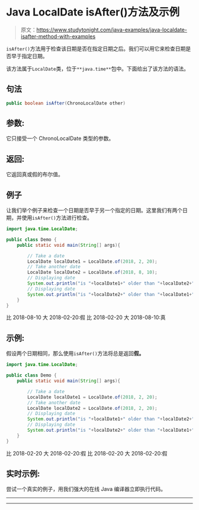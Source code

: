 # Java LocalDate isAfter()方法及示例

> 原文：<https://www.studytonight.com/java-examples/java-localdate-isafter-method-with-examples>

`isAfter()`方法用于检查该日期是否在指定日期之后。我们可以用它来检查日期是否早于指定日期。

该方法属于`LocalDate`类，位于`**java.time**`包中。下面给出了该方法的语法。

## 句法

```java
public boolean isAfter(ChronoLocalDate other)
```

## 参数:

它只接受一个 ChronoLocalDate 类型的参数。

## 返回:

它返回真或假的布尔值。

## 例子

让我们举个例子来检查一个日期是否早于另一个指定的日期。这里我们有两个日期，并使用`isAfter()`方法进行检查。

```java
import java.time.LocalDate;

public class Demo {  
	public static void main(String[] args){  

		// Take a date
		LocalDate localDate1 = LocalDate.of(2018, 2, 20);
		// Take another date
		LocalDate localDate2 = LocalDate.of(2018, 8, 10);
		// Displaying date
		System.out.println("is "+localDate1+" older than "+localDate2+": "+localDate1.isAfter(localDate2));
		// Displaying date
		System.out.println("is "+localDate2+" older than "+localDate1+": "+localDate2.isAfter(localDate1));
	}
} 
```

比 2018-08-10 大 2018-02-20:假
比 2018-02-20 大 2018-08-10:真

## 示例:

假设两个日期相同，那么使用`isAfter()`方法将总是返回**假。**

```java
import java.time.LocalDate;

public class Demo {  
	public static void main(String[] args){  

		// Take a date
		LocalDate localDate1 = LocalDate.of(2018, 2, 20);
		// Take another date
		LocalDate localDate2 = LocalDate.of(2018, 2, 20);
		// Displaying date
		System.out.println("is "+localDate1+" older than "+localDate2+": "+localDate1.isAfter(localDate2));
		// Displaying date
		System.out.println("is "+localDate2+" older than "+localDate1+": "+localDate2.isAfter(localDate1));
	}
} 
```

比 2018-02-20 大 2018-02-20:假
比 2018-02-20 大 2018-02-20:假

## 实时示例:

尝试一个真实的例子，用我们强大的在线 Java 编译器立即执行代码。

* * *

* * *
